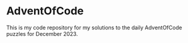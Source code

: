 # AdventOfCode

This is my code repository for my solutions to the daily AdventOfCode puzzles for December 2023.
